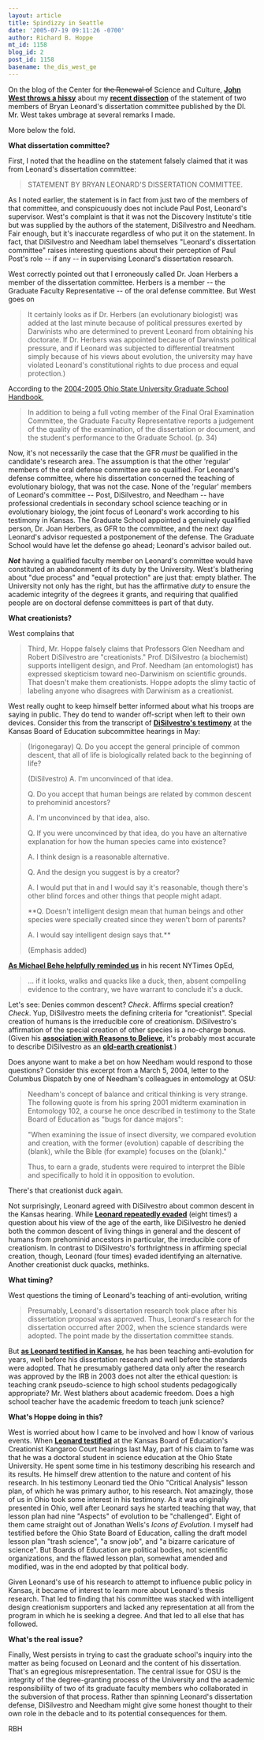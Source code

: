 ```yaml
---
layout: article
title: Spindizzy in Seattle
date: '2005-07-19 09:11:26 -0700'
author: Richard B. Hoppe
mt_id: 1158
blog_id: 2
post_id: 1158
basename: the_dis_west_ge
---
```

On the blog of the Center for ~~the Renewal of~~ Science and Culture, [**John West throws a hissy**](http://www.evolutionnews.org/index.php?title=darwinists_continue_smear_campaign_again&amp;more=1&amp;c=1&amp;tb=1&amp;pb=1) about my [**recent dissection**](http://www.pandasthumb.org/archives/2005/07/di_spins_leonar.html) of the statement of two members of Bryan Leonard's dissertation committee published by the DI.  Mr. West takes umbrage at several remarks I made.

More below the fold.

**What dissertation committee?**

First, I noted that the headline on the statement falsely claimed that it was from Leonard's dissertation committee:

> STATEMENT BY BRYAN LEONARD'S DISSERTATION COMMITTEE.

As I noted earlier, the statement is in fact from just two of the members of that committee, and conspicuously does not include Paul Post, Leonard's supervisor.  West's complaint is that it was not the Discovery Institute's title but was supplied by the authors of the statement, DiSilvestro and Needham.  Fair enough, but it's inaccurate regardless of who put it on the statement.  In fact, that DiSilvestro and Needham label themselves "Leonard's dissertation committee" raises interesting questions about their perception of Paul Post's role -- if any -- in supervising Leonard's dissertation research.

West correctly pointed out that I erroneously called Dr. Joan Herbers a member of the dissertation committee.  Herbers is a member -- the Graduate Faculty Representative -- of the oral defense committee.  But West goes on

> It certainly looks as if Dr. Herbers (an evolutionary biologist) was added at the last minute because of political pressures exerted by Darwinists who are determined to prevent Leonard from obtaining his doctorate. If Dr. Herbers was appointed because of Darwinsts political pressure, and if Leonard was subjected to differential treatment simply because of his views about evolution, the university may have violated Leonard's constitutional rights to due process and equal protection.)

According to the [2004-2005 Ohio State University Graduate School Handbook](http://www.gradsch.ohio-state.edu/Depo/PDF/Handbook/Handbook.pdf),

> In addition to being a full voting member of the Final Oral Examination Committee, the Graduate Faculty Representative reports a judgement of the quality of the examination, of the dissertation or document, and the student's performance to the Graduate School.  (p. 34)

Now, it's not necessarily the case that the GFR _must_ be qualified in the candidate's research area.  The assumption is that the other 'regular' members of the oral defense committee are so qualified.  For Leonard's defense committee, where his dissertation concerned the teaching of evolutionary biology, that was not the case.  None of the 'regular' members of Leonard's committee -- Post, DiSilvestro, and Needham -- have professional credentials in secondary school science teaching or in evolutionary biology, the joint focus of Leonard's work according to his testimony in Kansas.  The Graduate School appointed a genuinely qualified person, Dr. Joan Herbers, as GFR to the committee, and the next day Leonard's advisor requested a postponement of the defense.  The Graduate School would have let the defense go ahead; Leonard's advisor bailed out.

**_Not_** having a qualified faculty member on Leonard's committee would have constituted an abandonment of its duty by the University.  West's blathering about "due process" and "equal protection" are just that: empty blather.  The University not only has the right, but has the affirmative _duty_ to ensure the academic integrity of the degrees it grants, and requiring that qualified people are on doctoral defense committees is part of that duty.

**What creationists?**

West complains that 

> Third, Mr. Hoppe falsely claims that Professors Glen Needham and Robert DiSilvestro are "creationists." Prof. DiSilvestro (a biochemist) supports intelligent design, and Prof. Needham (an entomologist) has expressed skepticism toward neo-Darwinism on scientific grounds. That doesn't make them creationists. Hoppe adopts the slimy tactic of labeling anyone who disagrees with Darwinism as a creationist.


West really ought to keep himself better informed about what his troops are saying in public.  They do tend to wander off-script when left to their own devices.  Consider this from the transcript of [**DiSilvestro's testimony**](http://www.talkorigins.org/faqs/kansas/kangaroo4.html#p2055) at the Kansas Board of Education subcommittee hearings in May:

> (Irigonegaray) Q. Do you accept the general principle of common descent, that all of life is biologically related back to the beginning of life?
> 
> (DiSilvestro) A. I'm unconvinced of that idea.
> 
> Q. Do you accept that human beings are related by common descent to prehominid ancestors?
> 
> A. I'm unconvinced by that idea, also.
> 
> Q. If you were unconvinced by that idea, do you have an alternative explanation for how the human species came into existence?
> 
> A. I think design is a reasonable alternative.
> 
> Q. And the design you suggest is by a creator?
> 
> A. I would put that in and I would say it's reasonable, though there's other blind forces and other things that people might adapt.
> 
> **Q. Doesn't intelligent design mean that human beings and other species were specially created since they weren't born of parents?
> 
> A. I would say intelligent design says that.**
> 
> (Emphasis added)

[**As Michael Behe helpfully reminded us**](http://www.nytimes.com/2005/02/07/opinion/07behe.html?ex=1265518800&amp;en=b530716e1f96e7ba&amp;ei=5090&amp;partner=rssuserland) in his recent NYTimes OpEd, 

> ... if it looks, walks and quacks like a duck, then, absent compelling evidence to the contrary, we have warrant to conclude it's a duck.

Let's see:  Denies common descent?  _Check_.  Affirms special creation?  _Check_.  Yup, DiSilvestro meets the defining criteria for "creationist".  Special creation of humans is the irreducible core of creationism.  DiSilvestro's affirmation of the special creation of other species is a no-charge bonus.  (Given his [**association with Reasons to Believe**](http://www.reasons.org/about/index.shtml), it's probably most accurate to describe DiSilvestro as an [**old-earth creationist**](http://www.ncseweb.org/resources/articles/9213_the_creationevolution_continu_12_7_2000.asp).)  

Does anyone want to make a bet on how Needham would respond to those questions?  Consider this excerpt from a March 5, 2004, letter to the Columbus Dispatch by one of Needham's colleagues in entomology at OSU:

> Needham's concept of balance and critical thinking is very strange. The following quote is from his spring 2001 midterm examination in Entomology 102, a course he once described in testimony to the State Board of Education as "bugs for dance majors": 
> 
> "When examining the issue of insect diversity, we compared evolution and creation, with the former (evolution) capable of describing the (blank), while the Bible (for example) focuses on the (blank)." 
> 
> Thus, to earn a grade, students were required to interpret the Bible and specifically to hold it in opposition to evolution.

There's that creationist duck again.

Not surprisingly, Leonard agreed with DiSilvestro about common descent in the Kansas hearing.  While [**Leonard repeatedly evaded**](http://www.talkorigins.org/faqs/kansas/kangaroo5.html#p2181) (eight times!) a question about his view of the age of the earth, like DiSilvestro he denied both the common descent of living things in general and the descent of humans from prehominid ancestors in particular, the irreducible core of creationism.  In contrast to DiSilvestro's forthrightness in affirming special creation, though, Leonard (four times) evaded identifying an alternative.  Another creationist duck quacks, methinks.

**What timing?**

West questions the timing of Leonard's teaching of anti-evolution, writing

> Presumably, Leonard's dissertation research took place after his dissertation proposal was approved. Thus, Leonard's research for the dissertation occurred after 2002, when the science standards were adopted. The point made by the dissertation committee stands.

But [**as Leonard testified in Kansas**](http://www.talkorigins.org/faqs/kansas/kangaroo5.html#p2112), he has been teaching anti-evolution for years, well before his dissertation research and well before the standards were adopted.  That he presumably gathered data only after the research was approved by the IRB in 2003 does not alter the ethical question: is teaching crank pseudo-science to high school students pedagogically appropriate?  Mr. West blathers about academic freedom.  Does a high school teacher have the academic freedom to teach junk science?

**What's Hoppe doing in this?**

West is worried about how I came to be involved and how I know of various events.  When [**Leonard testified**](http://www.talkorigins.org/faqs/kansas/kangaroo5.html#p2093) at the Kansas Board of Education's Creationist Kangaroo Court hearings last May, part of his claim to fame was that he was a doctoral student in science education at the Ohio State University.  He spent some time in his testimony describing his research and its results.  He himself drew attention to the nature and content of his research.  In his testimony Leonard tied the Ohio "Critical Analysis" lesson plan, of which he was primary author, to his research.  Not amazingly, those of us in Ohio took some interest in his testimony.  As it was originally presented in Ohio, well after Leonard says he started teaching that way, that lesson plan had nine "Aspects" of evolution to be "challenged".  Eight of them came straight out of Jonathan Wells's _Icons of Evolution_.  I myself had testified before the Ohio State Board of Education, calling the draft model lesson plan "trash science", "a snow job", and "a bizarre caricature of science".  But Boards of Education are political bodies, not scientific organizations, and the flawed lesson plan, somewhat amended and modified, was in the end adopted by that political body.

Given Leonard's use of his research to attempt to influence public policy in Kansas, it became of interest to learn more about Leonard's thesis research.  That led to finding that his committee was stacked with intelligent design creationism supporters and lacked any representation at all from the program in which he is seeking a degree.  And that led to all else that has followed.

**What's the real issue?**

Finally, West persists in trying to cast the graduate school's inquiry into the matter as being focused on Leonard and the content of his dissertation.  That's an egregious misrepresentation.  The central issue for OSU is the integrity of the degree-granting process of the University and the academic responsibililty of two of its graduate faculty members who collaborated in the subversion of that process.  Rather than spinning Leonard's dissertation defense, DiSilvestro and Needham might give some honest thought to their own role in the debacle and to its potential consequences for them.

RBH
